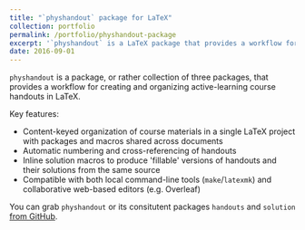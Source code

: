 ```yaml
---
title: "`physhandout` package for LaTeX"
collection: portfolio
permalink: /portfolio/physhandout-package
excerpt: '`physhandout` is a LaTeX package that provides a workflow for creating and organizing active-learning course handouts.'
date: 2016-09-01
---
```


`physhandout` is a package, or rather collection of three packages, that provides a workflow for creating and organizing active-learning course handouts in LaTeX.

Key features:

* Content-keyed organization of course materials in a single LaTeX project with packages and macros shared across documents
* Automatic numbering and cross-referencing of handouts
* Inline solution macros to produce 'fillable' versions of handouts and their solutions from the same source
* Compatible with both local command-line tools (`make`/`latexmk`) and collaborative web-based editors (e.g. Overleaf)

You can grab `physhandout` or its consitutent packages `handouts` and `solution` [from GitHub](http://github.com/tdwiser/physhandout).
